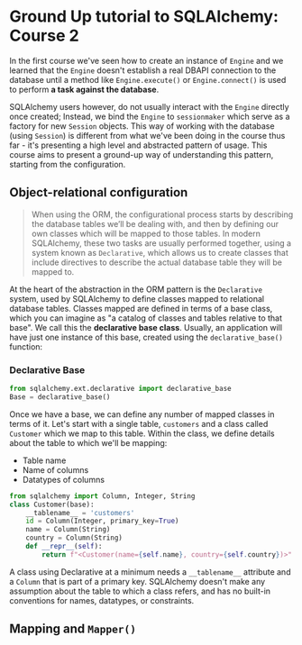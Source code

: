 # Ground Up tutorial to SQLAlchemy: Course 2
In the first course we've seen how to create an instance of `Engine` and we learned that the `Engine` doesn't establish a real DBAPI connection to the database until a method like `Engine.execute()` or `Engine.connect()` is used to perform **a task against the database**. 

SQLAlchemy users however, do not usually interact with the `Engine` directly once created; Instead, we bind the `Engine` to `sessionmaker` which serve as a factory for new `Session` objects. This way of working with the database (using `Session`) is different from what we've been doing in the course thus far - it's presenting a high level and abstracted pattern of usage. This course aims to present a ground-up way of understanding this pattern, starting from the configuration.

## Object-relational configuration
> When using the ORM, the configurational process starts by describing the database tables we’ll be dealing with, and then by defining our own classes which will be mapped to those tables. In modern SQLAlchemy, these two tasks are usually performed together, using a system known as `Declarative`, which allows us to create classes that include directives to describe the actual database table they will be mapped to.

At the heart of the abstraction in the ORM pattern is the `Declarative` system, used by SQLAlchemy to define classes mapped to relational database tables. Classes mapped are defined in terms of a base class, which you can imagine as "a catalog of classes and tables relative to that base". We call this the **declarative base class**. Usually, an application will have just one instance of this base, created using the `declarative_base()` function:

### Declarative Base

```py {cmd="/Users/samuel/.virtualenvs/revconnexion/bin/python" id="base-1"}
from sqlalchemy.ext.declarative import declarative_base
Base = declarative_base() 
```

Once we have a base, we can define any number of mapped classes in terms of it. Let's start with a single table, `customers` and a class called `Customer` which we map to this table. Within the class, we define details about the table to which we'll be mapping:
- Table name  
- Name of columns
- Datatypes of columns

```py {cmd="/Users/samuel/.virtualenvs/revconnexion/bin/python" continue="base-1"}
from sqlalchemy import Column, Integer, String
class Customer(base):
    __tablename__ = 'customers'
    id = Column(Integer, primary_key=True)
    name = Column(String)
    country = Column(String)
    def __repr__(self):
        return f"<Customer(name={self.name}, country={self.country})>"

```

A class using Declarative at a minimum needs a `__tablename__` attribute and a `Column` that is part of a primary key. SQLAlchemy doesn't make any assumption about the table to which a class refers, and has no built-in conventions for names, datatypes, or constraints. 



## Mapping and `Mapper()`